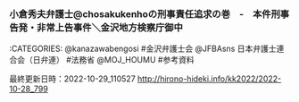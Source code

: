### 小倉秀夫弁護士@chosakukenhoの刑事責任追求の巻　-　本件刑事告発・非常上告事件＼金沢地方検察庁御中

:CATEGORIES: @kanazawabengosi #金沢弁護士会 @JFBAsns 日本弁護士連合会（日弁連） #法務省 @MOJ_HOUMU #参考資料



最終更新日時：2022-10-29_110527
http://hirono-hideki.info/kk2022/2022-10-28_799
